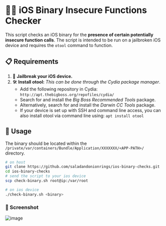 # 🕵️‍♂️ iOS Binary Insecure Functions Checker

This script checks an iOS binary for the **presence of certain potentially insecure function calls**. The script is intended to be run on a jailbroken iOS device and requires the `otool` command to function.

## 📋 Requirements

1. 📲 **Jailbreak your iOS device.**
2. 🛠️ **Install otool:** *This can be done through the Cydia package manager*. 
   - Add the following repository in Cydia: `http://apt.thebigboss.org/repofiles/cydia/`
   - Search for and install the *Big Boss Recommended Tools* package.
   - Alternatively, search for and install the *Darwin CC Tools* package.
   - If your device is set up with SSH and command line access, you can also install otool via command line using: `apt install otool`

## 🚀 Usage 

The binary should be located within the `/private/var/containers/Bundle/Application/XXXXXXX/<APP-PATH>/` directory.

```bash
# on host
git clone https://github.com/saladandonionrings/ios-binary-checks.git
cd ios-binary-checks
# send the script to your ios device
scp check-binary.sh root@ip:/var/root

# on ios device
./check-binary.sh <binary>
```

### 📸 Screenshot
![image](https://github.com/saladandonionrings/ios-binary-checks/assets/61053314/6b0ef46b-156c-4624-8042-7b9d59885db8)

